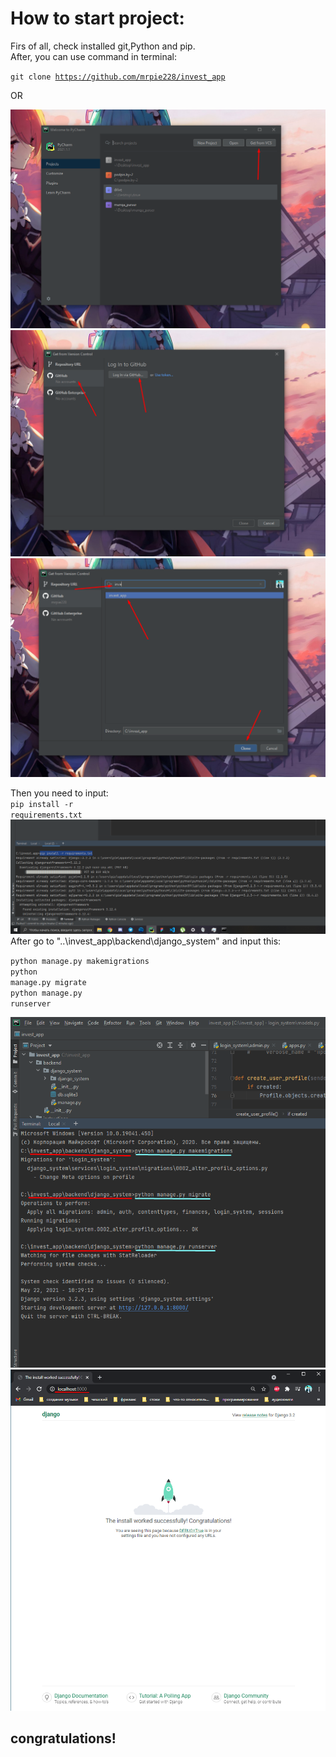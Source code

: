 <h1>How to start project:</h1>

Firs of all, check installed git,Python and pip.<br>
After, you can use command in terminal:

<code>git clone https://github.com/mrpie228/invest_app</code>

OR

<img src='instructions/Screenshot_4.png'>
<img src='instructions/Screenshot_5.png'>
<img src='instructions/Screenshot_6.png'>

Then you need to input:<br>
<code>pip install -r requirements.txt</code><br>
<img src='instructions/Screenshot_9.png'>
After go to "..\invest_app\backend\django_system" and input this:<br>

<code>python manage.py makemigrations</code><br>
<code>python manage.py migrate</code><br>
<code>python manage.py runserver</code><br>

<img src='instructions/Screenshot_7.png'>
<img src='instructions/Screenshot_8.png'>
<h2>congratulations!</h2>
